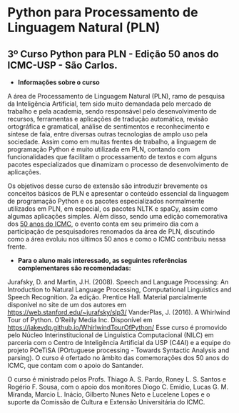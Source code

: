 # Python para Processamento de Linguagem Natural (PLN)

## 3º Curso Python para PLN - Edição 50 anos do ICMC-USP - São Carlos.

- **Informações sobre o curso**

A área de Processamento de Linguagem Natural (PLN), ramo de pesquisa da Inteligência Artificial, tem sido muito demandada pelo mercado de trabalho e pela academia, sendo responsável pelo desenvolvimento de recursos, ferramentas e aplicações de tradução automática, revisão ortográfica e gramatical, análise de sentimentos e reconhecimento e síntese de fala, entre diversas outras tecnologias de amplo uso pela sociedade. Assim como em muitas frentes de trabalho, a linguagem de programação Python é muito utilizada em PLN, contando com funcionalidades que facilitam o processamento de textos e com alguns pacotes especializados que dinamizam o processo de desenvolvimento de aplicações.

Os objetivos desse curso de extensão são introduzir brevemente os conceitos básicos de PLN e apresentar o conteúdo essencial da linguagem de programação Python e os pacotes especializados normalmente utilizados em PLN, em especial, os pacotes NLTK e spaCy, assim como algumas aplicações simples. Além disso, sendo uma edição comemorativa dos [50 anos do ICMC](https://50anos.icmc.usp.br/), o evento conta em seu primeiro dia com a participação de pesquisadores renomados da área de PLN, discutindo como a área evoluiu nos últimos 50 anos e como o ICMC contribuiu nessa frente.


- **Para o aluno mais interessado, as seguintes referências complementares são recomendadas:**

Jurafsky, D. and Martin, J.H. (2008). Speech and Language Processing: An Introduction to Natural Language Processing, Computational Linguistics and Speech Recognition. 2a edição. Prentice Hall. Material parcialmente disponível no site de um dos autores em https://web.stanford.edu/~jurafsky/slp3/
VanderPlas, J. (2016). A Whirlwind Tour of Python. O’Reilly Media Inc. Disponível em https://jakevdp.github.io/WhirlwindTourOfPython/
Esse curso é promovido pelo Núcleo Interinstitucional de Linguística Computacional (NILC) em parceria com o Centro de Inteligência Artificial da USP (C4AI) e a equipe do projeto POeTiSA (POrtuguese processing - Towards Syntactic Analysis and parsing). O curso é ofertado no âmbito das comemorações dos 50 anos do ICMC, que contam com o apoio do Santander.

O curso é ministrado pelos Profs. Thiago A. S. Pardo, Roney L. S. Santos e Rogério F. Sousa, com o apoio dos monitores Diogo C. Emídio, Lucas G. M. Miranda, Marcio L. Inácio, Gilberto Nunes Neto e Lucelene Lopes e o suporte da Comissão de Cultura e Extensão Universitária do ICMC.
